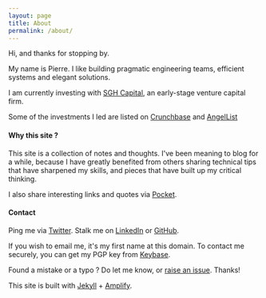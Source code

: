 ```yaml
---
layout: page
title: About
permalink: /about/
---
```


Hi, and thanks for stopping by.

My name is Pierre. I like building pragmatic engineering teams, efficient systems and elegant solutions.

I am currently investing with [SGH Capital](http://www.sghcapital.com/), an early-stage venture capital firm.

Some of the investments I led are listed on [Crunchbase](https://www.crunchbase.com/person/pierre-lavaux "Pierre Lavaux on Crunchbase") and [AngelList](https://angel.co/u/pierrelavaux "Pierre Lavaux on AngelList")

#### Why this site ?

This site is a collection of notes and thoughts. I've been meaning to blog for a while, because I have greatly benefited from others sharing technical tips that have sharpened my skills, and pieces that have built up my critical thinking.

I also share interesting links and quotes via [Pocket](https://getpocket.com/@lavaux "Pierre Lavaux on Pocket").

#### Contact

Ping me via [Twitter](https://twitter.com/prlvx "Pierre Lavaux on Twitter"). Stalk me on [LinkedIn](https://www.linkedin.com/in/pierrelavaux "Pierre Lavaux on LinkedIn") or [GitHub](https://github.com/PierreLvx "Pierre Lavaux on GitHub").

If you wish to email me, it's my first name at this domain. To contact me securely, you can get my PGP key from [Keybase](https://keybase.io/pierrelavaux/pgp_keys.asc).

Found a mistake or a typo ? Do let me know, or [raise an issue](https://github.com/PierreLvx/lavaux.lv/issues). Thanks!

This site is built with [Jekyll](http://jekyllrb.com) + [Amplify](https://github.com/PierreLvx/lavaux.lv).
